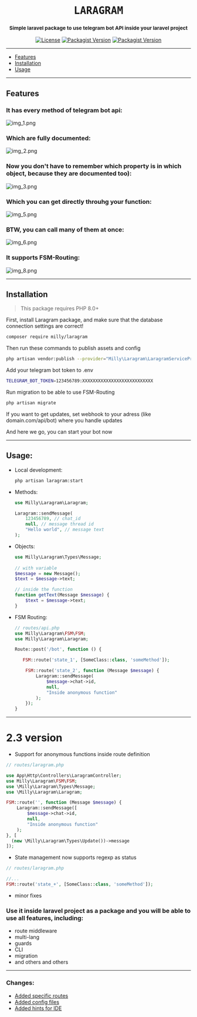 <h1 align='center'><samp>LARAGRAM</samp></h1>
<h3 align='center'>
    <sup align='center'>Simple laravel package to use telegram bot API inside your laravel project</sup>

[//]: # (    <h6 align="center"><a href="">Check it out how easily you can send me a message</a></h6>)
</h3>
<p align='center'>
  <a href='https://github.com/Mirmuxsin/laragram/blob/master/license'><img alt="License" src="https://img.shields.io/github/license/mirmuxsin/laragram?color=%23fefefe&logo=github&logoColor=%23fefefe&style=flat-square"></a>
  <a href='https://packagist.org/packages/milly/laragram'><img alt="Packagist Version" src="https://img.shields.io/packagist/v/milly/laragram?color=%23fefefe&label=Laragram&logo=packagist&logoColor=%23fefefe&style=flat-square"></a>
  <a href='https://www.patreon.com/millykhamroev'><img alt="Packagist Version" src="https://img.shields.io/badge/Buy%20me%20a-coffee-%23fefefe?style=flat-square&logo=patreon&logoColor=%23fefefe"></a>
</p>

---
- [Features](#Features)
- [Installation](#Installation)
- [Usage](#Usage)
---

## Features

### It has every method of telegram bot api:
![img_1.png](img/img_1.png)

### Which are fully documented:
![img_2.png](img/img_2.png)

### Now you don't have to remember which property is in which object, because they are documented too):
![img_3.png](img/img_3.png)

### Which you can get directly throuhg your function:
![img_5.png](img/img_5.png)

### BTW, you can call many of them at once:
![img_6.png](img/img_6.png)

### It supports FSM-Routing:
![img_8.png](img/img_8.png)

---
## Installation

> This package requires PHP 8.0+

First, install Laragram package, and make sure that the database connection settings are correct!

```bash 
composer require milly/laragram
```

Then run these commands to publish assets and config

```bash
php artisan vendor:publish --provider="Milly\Laragram\LaragramServiceProvider"
```

Add your telegram bot token to .env

```bash
TELEGRAM_BOT_TOKEN=123456789:XXXXXXXXXXXXXXXXXXXXXXXXXXX
```

Run migration to be able to use FSM-Routing

```bash
php artisan migrate
```

If you want to get updates, set webhook to your adress (like domain.com/api/bot) where you handle updates

And here we go, you can start your bot now

---
## Usage:

- Local development:
    ```bash
    php artisan laragram:start
    ```

- Methods:
    ```php
    use Milly\Laragram\Laragram;

    Laragram::sendMessage(
        123456789, // chat_id
        null, // message thread id
        "Hello world", // message text  
  );
- Objects:
    ```php
    use Milly\Laragram\Types\Message;
      
    // with variable
    $message = new Message();
    $text = $message->text;
  
    // inside the function
    function getText(Message $message) {
        $text = $message->text;
    }
    ```
- FSM Routing:
    ```php
    // routes/api.php
    use Milly\Laragram\FSM\FSM;
    use Milly\Laragram\Laragram;
  
    Route::post('/bot', function () {
  
       FSM::route('state_1', [SomeClass::class, 'someMethod']);
  
        FSM::route('state_2', function (Message $message) {
            Laragram::sendMessage(
                $message->chat->id,
                null,
                "Inside anonymous function"
            );
        });
    }
    ```


---

# 2.3 version

- Support for anonymous functions inside route definition

```php
// routes/laragram.php

use App\Http\Controllers\LaragramController;
use Milly\Laragram\FSM\FSM;
use \Milly\Laragram\Types\Message;
use \Milly\Laragram\Laragram;

FSM::route('', function (Message $message) {
    Laragram::sendMessage([
        $message->chat->id,
        null,
        "Inside anonymous function"
    );
}, [
  (new \Milly\Laragram\Types\Update())->message
]);
```

- State management now supports regexp as status

```php
// routes/laragram.php

//...
FSM::route('state_+', [SomeClass::class, 'someMethod']);
```
- minor fixes

### Use it inside laravel project as a package and you will be able to use all features, including:

- route middleware
- multi-lang
- guards
- CLI
- migration
- and others and others

---

### Changes:

- [Added specific routes](https://github.com/Mirmuxsin/laragram/commit/15d8339b776a1c7f27890fa432cac23aa7625772#diff-35fbaa003e989ec8dcb1ac861c7c592e8e4bda9e121395590e86c0ff2da8bd82)
- [Added config files](https://github.com/Mirmuxsin/laragram/commit/15d8339b776a1c7f27890fa432cac23aa7625772#diff-d27544c268b9ad05a341ea07100f640cab3a646464bb7ca6652ac0e579056722)
- [Added hints for IDE](https://github.com/Mirmuxsin/laragram/commit/ed072afacdb30da40d87447d8a30e17fc54b6d8f#diff-96559060a0c25e1a9513eb0545bebd99636c5f29e02ae6101ed0061de81e7d67)

